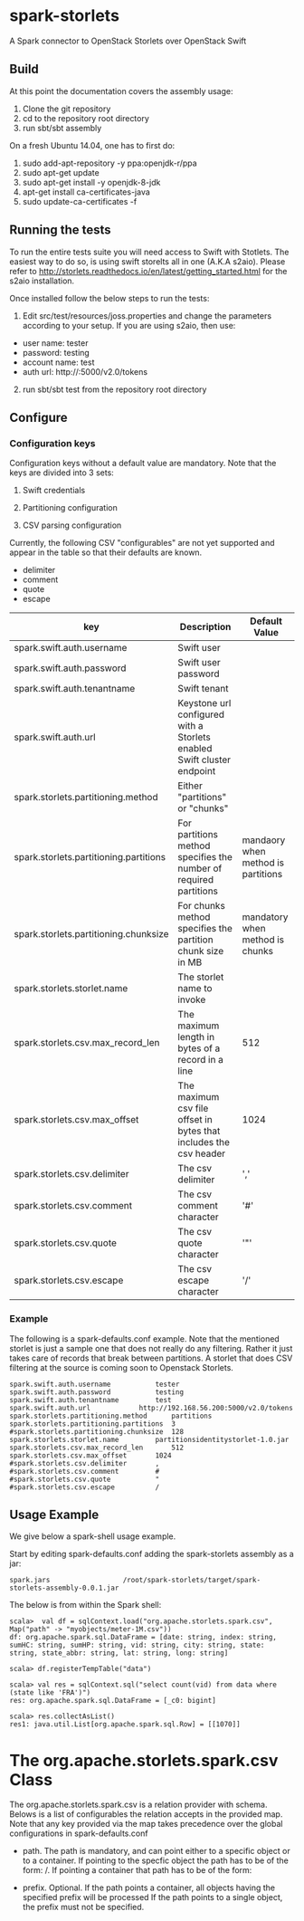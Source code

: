 # spark-storlets
A Spark connector to OpenStack Storlets over OpenStack Swift

## Build

At this point the documentation covers the assembly usage:

1. Clone the git repository
2. cd to the repository root directory
3. run sbt/sbt assembly

On a fresh Ubuntu 14.04, one has to first do:

1. sudo add-apt-repository -y ppa:openjdk-r/ppa
2. sudo apt-get update
3. sudo apt-get install -y openjdk-8-jdk
4. apt-get install ca-certificates-java
5. sudo update-ca-certificates -f

## Running the tests

To run the entire tests suite you will need access to Swift with Stotlets.
The easiest way to do so, is using swift storelts all in one (A.K.A s2aio).
Please refer to http://storlets.readthedocs.io/en/latest/getting_started.html
for the s2aio installation.

Once installed follow the below steps to run the tests:

1. Edit src/test/resources/joss.properties and change the parameters
   according to your setup. If you are using s2aio, then use:

  - user name: tester
  - password: testing
  - account name: test
  - auth url: http://<s2aio host>:5000/v2.0/tokens

2. run sbt/sbt test from the repository root directory

## Configure

### Configuration keys

Configuration keys without a default value are mandatory.
Note that the keys are divided into 3 sets:

1. Swift credentials

2. Partitioning configuration

3. CSV parsing configuration

Currently, the following CSV "configurables" are not yet supported
and appear in the table so that their defaults are known.

- delimiter
- comment
- quote
- escape

| key | Description | Default Value |
| --- | ----------- | ------------- |
|spark.swift.auth.username | Swift user | |
|spark.swift.auth.password | Swift user password | |
|spark.swift.auth.tenantname | Swift tenant | |
|spark.swift.auth.url | Keystone url configured with a Storlets enabled Swift cluster endpoint | |
|spark.storlets.partitioning.method | Either "partitions" or "chunks" | |
|spark.storlets.partitioning.partitions | For partitions method specifies the number of required partitions | mandaory when method is partitions  |
|spark.storlets.partitioning.chunksize | For chunks method specifies the partition chunk size in MB | mandatory when method is chunks |
|spark.storlets.storlet.name | The storlet name to invoke | |
|spark.storlets.csv.max_record_len | The maximum length in bytes of a record in a line | 512 |
|spark.storlets.csv.max_offset | The maximum csv file offset in bytes that includes the csv header| 1024|
|spark.storlets.csv.delimiter| The csv delimiter | ',' |
|spark.storlets.csv.comment| The csv comment character | '#' |
|spark.storlets.csv.quote | The csv quote character | '"' |
|spark.storlets.csv.escape | The csv escape character | '/' |

### Example

The following is a spark-defaults.conf example. 
Note that the mentioned storlet is just a sample one that does not really
do any filtering. Rather it just takes care of records that break between
partitions. A storlet that does CSV filtering at the source is coming soon
to Openstack Storlets.

    spark.swift.auth.username			tester
    spark.swift.auth.password			testing	
    spark.swift.auth.tenantname			test
    spark.swift.auth.url			http://192.168.56.200:5000/v2.0/tokens 	
    spark.storlets.partitioning.method		partitions
    spark.storlets.partitioning.partitions 	3
    #spark.storlets.partitioning.chunksize 	128
    spark.storlets.storlet.name			partitionsidentitystorlet-1.0.jar
    spark.storlets.csv.max_record_len		512
    spark.storlets.csv.max_offset		1024
    #spark.storlets.csv.delimiter		,
    #spark.storlets.csv.comment			#
    #spark.storlets.csv.quote			"
    #spark.storlets.csv.escape			/

## Usage Example

We give below a spark-shell usage example.

Start by editing spark-defaults.conf adding the spark-storlets assembly as a jar:

    spark.jars					/root/spark-storlets/target/spark-storlets-assembly-0.0.1.jar	

The below is from within the Spark shell:

    scala>  val df = sqlContext.load("org.apache.storlets.spark.csv", Map("path" -> "myobjects/meter-1M.csv"))
    df: org.apache.spark.sql.DataFrame = [date: string, index: string, sumHC: string, sumHP: string, vid: string, city: string, state: string, state_abbr: string, lat: string, long: string]

    scala> df.registerTempTable("data")

    scala> val res = sqlContext.sql("select count(vid) from data where (state like 'FRA')")
    res: org.apache.spark.sql.DataFrame = [_c0: bigint]

    scala> res.collectAsList()
    res1: java.util.List[org.apache.spark.sql.Row] = [[1070]]

# The org.apache.storlets.spark.csv Class

The org.apache.storlets.spark.csv is a relation provider with schema.
Belows is a list of configurables the relation accepts in the provided map.
Note that any key provided via the map takes precedence over the global configurations in
spark-defaults.conf

- path. The path is mandatory, and can point either to a specific object or to a container.
  If pointing to the specfic object the path has to be of the form: <container>/<object>.
  If pointing a container that path has to be of the form: <container>

- prefix. Optional. If the path points a container, all objects having the specified prefix will be processed
  If the path points to a single object, the prefix must not be specified.
